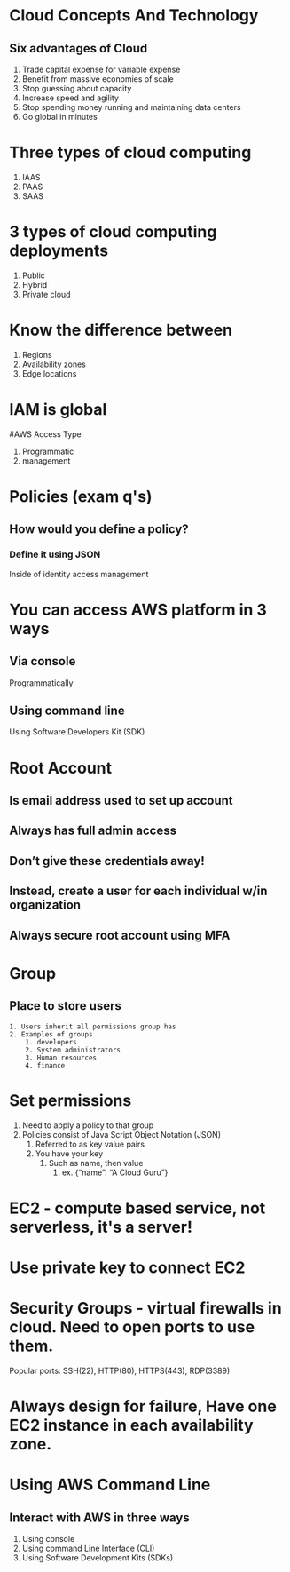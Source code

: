 # Cloud Concepts And Technology
## Six advantages of Cloud 
1. Trade capital expense for variable expense
2. Benefit from massive economies of scale
3. Stop guessing about capacity
4. Increase speed and agility
5. Stop spending money running and maintaining data centers
6. Go global in minutes

# Three types of cloud computing
1. IAAS
2. PAAS
3. SAAS

# 3 types of cloud computing deployments
1. Public
2. Hybrid
3. Private cloud

# Know the difference between
1. Regions
2. Availability zones
3. Edge locations 

# IAM is global

#AWS Access Type
1. Programmatic
2. management

# Policies (exam q's)
## How would you define a policy?
### Define it using JSON
Inside of identity access management

# You can access AWS platform in 3 ways
## Via console
Programmatically
## Using command line
Using Software Developers Kit (SDK)

# Root Account
## Is email address used to set up account
## Always has full admin access
## Don’t give these credentials away!
## Instead, create a user for each individual w/in organization
## Always secure root account using MFA

# Group 
## Place to store users
    1. Users inherit all permissions group has
    2. Examples of groups
        1. developers
        2. System administrators
        3. Human resources
        4. finance

# Set permissions
1. Need to apply a policy to that group
2. Policies consist of Java Script Object Notation (JSON)
    1. Referred to as key value pairs
    2. You have your key
        1. Such as name, then value
            1. ex. {“name”: “A Cloud Guru”}

# EC2 - compute based service, not serverless, it's a server!

# Use private key to connect EC2

# Security Groups - virtual firewalls in cloud. Need to open ports to use them. 
Popular ports: SSH(22), HTTP(80), HTTPS(443), RDP(3389)

# Always design for failure, Have one EC2 instance in each availability zone.

# Using AWS Command Line
## Interact with AWS in three ways
1. Using console
2. Using command Line Interface (CLI)
3. Using Software Development Kits (SDKs)
